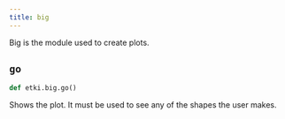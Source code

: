 ```yaml
---
title: big
---
```


Big is the module used to create plots.

## `go`
```py
def etki.big.go()
```
Shows the plot. It must be used to see any of the shapes the user makes.
